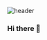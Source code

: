 ![header](https://capsule-render.vercel.app/api?type=waving&color=timeGradient&height=300&section=header&text=Hiden%20Lee&fontSize=90&animation=scaleIn)


### Hi there 👋

<!--
**HidenLee/HidenLee** is a ✨ _special_ ✨ repository because its `README.md` (this file) appears on your GitHub profile.

Here are some ideas to get you started:

- 🔭 I’m currently working on ...
- 🌱 I’m currently learning ...
- 👯 I’m looking to collaborate on ...
- 🤔 I’m looking for help with ...
- 💬 Ask me about ...
- 📫 How to reach me: ...
- 😄 Pronouns: ...
- ⚡ Fun fact: ...
-->
